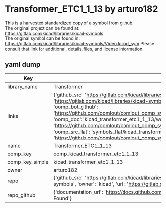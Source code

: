 # Transformer_ETC1_1_13 by arturo182  
This is a harvested standardized copy of a symbol from github.  
The original project can be found at:  
https://gitlab.com/kicad/libraries/kicad-symbols  
The original symbol can be found in:
https://gitlab.com/kicad/libraries/kicad-symbols/Video.kicad_sym
Please consult that link for additional, details, files, and license information.  
## yaml dump  
| Key | Value |  
| --- | --- |  
| library_name | Transformer |  
| links | {'github_src': 'https://gitlab.com/kicad/libraries/kicad-symbols/Video.kicad_sym', 'github_src_repo': 'https://gitlab.com/kicad/libraries/kicad-symbols', 'oomp_bot': 'kicad_transformer_etc1_1_13/working', 'oomp_bot_github': 'https://github.com/oomlout/oomlout_oomp_symbol_bot/tree/main/kicad_transformer_etc1_1_13/working', 'oomp_doc': 'kicad_transformer_etc1_1_13/working', 'oomp_doc_github': 'https://github.com/oomlout/oomlout_oomp_symbol_doc/tree/main/kicad_transformer_etc1_1_13/working', 'oomp_src_flat': 'symbols_flat/kicad_transformer_etc1_1_13/working', 'oomp_src_flat_github': 'https://github.com/oomlout/oomlout_oomp_symbol_src/tree/main/kicad_transformer_etc1_1_13/working'} |  
| name | Transformer_ETC1_1_13 |  
| oomp_key | oomp_kicad_transformer_etc1_1_13 |  
| oomp_key_simple | kicad_transformer_etc1_1_13 |  
| owner | arturo182 |  
| repo | {'github_src': 'https://gitlab.com/kicad/libraries/kicad-symbols/Video.kicad_sym', 'name': 'libraries/kicad-symbols', 'owner': 'kicad', 'url': 'https://gitlab.com/kicad/libraries/kicad-symbols'} |  
| repo_github | {'documentation_url': 'https://docs.github.com/rest/repos/repos#get-a-repository', 'message': 'Not Found'} |  


